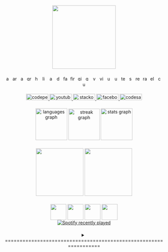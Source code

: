 
###

<div align="center">
  <img height="200" src="https://i.pinimg.com/originals/25/f5/0b/25f50bca01a360d940cf512d2b336871.gif"  />
</div>

###

<div align="center">
  <img src="https://cdn.simpleicons.org/apachecassandra/1287B1" height="15" alt="apachecassandra logo"  />
  <img width="0" />
  <img src="https://cdn.simpleicons.org/arduino/00979D" height="15" alt="arduino logo"  />
  <img width="0" />
  <img src="https://cdn.simpleicons.org/amazondynamodb/4053D6" height="15" alt="amazondynamodb logo"  />
  <img width="0" />
  <img src="https://cdn.simpleicons.org/graphql/E10098" height="15" alt="graphql logo"  />
  <img width="0" />
  <img src="https://cdn.simpleicons.org/haxe/EA8220" height="15" alt="haxe logo"  />
  <img width="0" />
  <img src="https://cdn.simpleicons.org/linux/FCC624" height="15" alt="linux logo"  />
  <img width="0" />
  <img src="https://cdn.simpleicons.org/android/3DDC84" height="15" alt="android logo"  />
  <img width="0" />
  <img src="https://cdn.simpleicons.org/docker/2496ED" height="15" alt="docker logo"  />
  <img width="0" />
  <img src="https://cdn.simpleicons.org/fastapi/009688" height="15" alt="fastapi logo"  />
  <img width="0" />
  <img src="https://cdn.simpleicons.org/firebase/FFCA28" height="15" alt="firebase logo"  />
  <img width="0" />
  <img src="https://cdn.simpleicons.org/gitlab/FC6D26" height="15" alt="gitlab logo"  />
  <img width="0" />
  <img src="https://cdn.simpleicons.org/godotengine/478CBF" height="15" alt="godot logo"  />
  <img width="0" />
  <img src="https://cdn.simpleicons.org/visualstudiocode/007ACC" height="15" alt="vscode logo"  />
  <img width="0" />
  <img src="https://cdn.simpleicons.org/visualstudio/5C2D91" height="15" alt="visualstudio logo"  />
  <img width="0" />
  <img src="https://cdn.simpleicons.org/unity/FFFFFF" height="15" alt="unity logo"  />
  <img width="0" />
  <img src="https://cdn.simpleicons.org/ubuntu/E95420" height="15" alt="ubuntu logo"  />
  <img width="0" />
  <img src="https://cdn.simpleicons.org/terraform/7B42BC" height="15" alt="terraform logo"  />
  <img width="0" />
  <img src="https://cdn.simpleicons.org/supabase/3ECF8E" height="15" alt="supabase logo"  />
  <img width="0" />
  <img src="https://cdn.simpleicons.org/react/61DAFB" height="15" alt="react logo"  />
  <img width="0" />
  <img src="https://cdn.simpleicons.org/raspberrypi/A22846" height="15" alt="raspberrypi logo"  />
  <img width="0" />
  <img src="https://cdn.simpleicons.org/electron/47848F" height="15" alt="electron logo"  />
  <img width="0" />
  <img src="https://cdn.simpleicons.org/centos/262577" height="15" alt="centos logo"  />
  <img width="0" />
  <img src="https://cdn.simpleicons.org/unrealengine/0E1128" height="15" alt="unrealengine logo"  />
</div>

###

<div align="center">
  <a href="https://codepen.io/TrungZKZ/pens/forked" target="_blank">
    <img src="https://raw.githubusercontent.com/maurodesouza/profile-readme-generator/master/src/assets/icons/social/codepen/default.svg" width="70" height="20" alt="codepen logo"  />
  </a>
  <a href="https://www.youtube.com/watch?v=dQw4w9WgXcQ&ab_channel=RickAstley" target="_blank">
    <img src="https://raw.githubusercontent.com/maurodesouza/profile-readme-generator/master/src/assets/icons/social/youtube/default.svg" width="70" height="20" alt="youtube logo"  />
  </a>
  <a href="https://stackoverflow.com/users/15458680/trung-l%c3%aa?tab=profile" target="_blank">
    <img src="https://raw.githubusercontent.com/maurodesouza/profile-readme-generator/master/src/assets/icons/social/stackoverflow/default.svg" width="70" height="20" alt="stackoverflow logo"  />
  </a>
  <a href="https://www.facebook.com/profile.php?id=100038539451953" target="_blank">
    <img src="https://raw.githubusercontent.com/maurodesouza/profile-readme-generator/master/src/assets/icons/social/facebook/default.svg" width="70" height="20" alt="facebook logo"  />
  </a>
  <a href="https://codesandbox.io/dashboard/recent?workspace=cb40c392-5dac-4277-81ac-2b232e29d9cc" target="_blank">
    <img src="https://raw.githubusercontent.com/maurodesouza/profile-readme-generator/master/src/assets/icons/social/codesandbox/default.svg" width="70" height="20" alt="codesandbox logo"  />
  </a>
</div>

###

<div align="center">
  <img src="https://github-readme-stats.vercel.app/api/top-langs?username=TrungZKZ&locale=en&hide_title=false&layout=compact&card_width=320&langs_count=5&theme=github_dark&hide_border=false&order=2" height="100" alt="languages graph"  />
  <img src="https://streak-stats.demolab.com?user=TrungZKZ&locale=en&mode=daily&theme=github_dark&hide_border=false&border_radius=5&order=3" height="99" alt="streak graph"  />
  <img src="https://github-readme-stats.vercel.app/api?username=TrungZKZ&hide_title=false&hide_rank=false&show_icons=true&include_all_commits=true&count_private=true&disable_animations=false&theme=github_dark&locale=en&hide_border=false&order=1" height="100" alt="stats graph"  />
</div>

###

<div align="center">
<img height="150" src="http://github-profile-summary-cards.vercel.app/api/cards/profile-details?username=TrungZKZ&theme=github_dark"/>
<img height="150" src="http://github-profile-summary-cards.vercel.app/api/cards/most-commit-language?username=TrungZKZ&theme=github_dark"/>
</div>

###

<div align="center">
  <img height="50" align="center" src="https://media2.giphy.com/media/BQOpUKLcHhvQ6okAin/giphy.gif"/>
<img height="50" align="center" src="https://media1.giphy.com/media/9B8dqzmFI0yujEjfgg/giphy.gif?cid=ecf05e47z3suf2g291d61klo1rz97gsto8e0bz707tznxuic&ep=v1_stickers_search&rid=giphy.gif&ct=s"  />
  <img height="50" align="center" src="https://media1.giphy.com/media/31vamYdZV5ISQ/giphy.gif?cid=ecf05e47q1gelt16g2d4xo3v9hxnmxkeapnf8o7c0hq8fg7t&ep=v1_stickers_search&rid=giphy.gif&ct=s"/>
    <img height="50" align="center" src="https://media0.giphy.com/media/4QZK21zlzVIyc/giphy.gif?cid=ecf05e47orkvbb2kygz367hg4fghl0x9zksg8rk4cq32wewq&ep=v1_stickers_search&rid=giphy.gif&ct=s"/>
<div align="center">
  <a href="https://open.spotify.com/user/31hiehqxmxq3r7od54vfwmg3rqzy">
    <img src="https://spotify-recently-played-readme.vercel.app/api?user=31hiehqxmxq3r7od54vfwmg3rqzy&count=4" alt="Spotify recently played"  />
  </a>
</div>

</div>

###

<details align="center">
<summary>=================================================================</summary>


<div align="center">
  <img  height="250" src="https://doaniot-bc245.web.app/"  />
</div>

